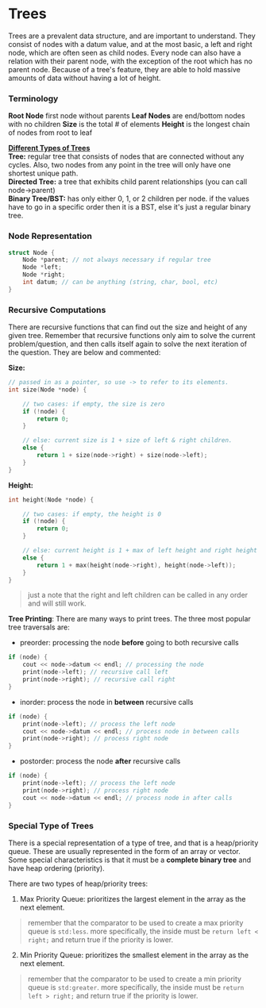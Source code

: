 # Trees
Trees are a prevalent data structure, and are important to understand. They consist of nodes with a datum value, and at the most basic, a left and right node, which are often seen as child nodes. Every node can also have a relation with their parent node, with the exception of the root which has no parent node. Because of a tree's feature, they are able to hold massive amounts of data without having a lot of height.

### **Terminology**
**Root Node** first node without parents
**Leaf Nodes** are end/bottom nodes with no children
**Size** is the total # of elements
**Height** is the longest chain of nodes from root to leaf

<u>**Different Types of Trees**</u>  
**Tree:** regular tree that consists of nodes that are connected without any cycles. Also, two nodes from any point in the tree will only have one shortest unique path.  
**Directed Tree:** a tree that exhibits child parent relationships (you can call node->parent)      
**Binary Tree/BST:** has only either 0, 1, or 2 children per node. if the values have to go in a specific order then it is a BST, else it's just a regular binary tree. 

### **Node Representation**  
```cpp
struct Node {
    Node *parent; // not always necessary if regular tree
    Node *left;
    Node *right;
    int datum; // can be anything (string, char, bool, etc)
}
```

### **Recursive Computations**
There are recursive functions that can find out the size and height of any given tree. Remember that recursive functions only aim to solve the current problem/question, and then calls itself again to solve the next iteration of the question. They are below and commented:

**Size:**
```cpp
// passed in as a pointer, so use -> to refer to its elements.
int size(Node *node) {

    // two cases: if empty, the size is zero
    if (!node) {
        return 0;
    }

    // else: current size is 1 + size of left & right children. 
    else {
        return 1 + size(node->right) + size(node->left);
    }
}
```
**Height:**
```cpp
int height(Node *node) {

    // two cases: if empty, the height is 0
    if (!node) {
        return 0;
    }

    // else: current height is 1 + max of left height and right height
    else {
        return 1 + max(height(node->right), height(node->left));
    }
}
```
> just a note that the right and left children can be called in any order and will still work.

**Tree Printing**: There are many ways to print trees. The three most popular tree traversals are:
- preorder: processing the node **before** going to both recursive calls
```cpp
if (node) {
    cout << node->datum << endl; // processing the node
    print(node->left); // recursive call left
    print(node->right); // recursive call right
}
```
- inorder: process the node in **between** recursive calls
```cpp
if (node) {
    print(node->left); // process the left node
    cout << node->datum << endl; // process node in between calls
    print(node->right); // process right node
}
```
- postorder: process the node **after** recursive calls
```cpp
if (node) {
    print(node->left); // process the left node
    print(node->right); // process right node
    cout << node->datum << endl; // process node in after calls
}
```

### **Special Type of Trees**
There is a special representation of a type of tree, and that is a heap/priority queue. These are usually represented in the form of an array or vector. Some special characteristics is that it must be a **complete binary tree** and have heap ordering (priority).

There are two types of heap/priority trees:
1. Max Priority Queue: prioritizes the largest element in the array as the next element. 
> remember that the comparator to be used to create a max priority queue is `std:less`. more specifically, the inside must be `return left < right;` and return true if the priority is lower. 
2. Min Priority Queue: prioritizes the smallest element in the array as the next element. 
> remember that the comparator to be used to create a min priority queue is `std:greater`. more specifically, the inside must be `return left > right;` and return true if the priority is lower. 

